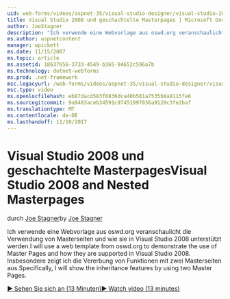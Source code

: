 ```yaml
---
uid: web-forms/videos/aspnet-35/visual-studio-designer/visual-studio-2008-and-nested-masterpages
title: Visual Studio 2008 und geschachtelte Masterpages | Microsoft Docs
author: JoeStagner
description: "Ich verwende eine Webvorlage aus oswd.org veranschaulicht die Verwendung von Masterseiten und wie sie in Visual Studio 2008 unterstützt werden. Insbesondere wird ich th anzeigen..."
ms.author: aspnetcontent
manager: wpickett
ms.date: 11/15/2007
ms.topic: article
ms.assetid: 18637656-3733-4549-b365-94652c596a7b
ms.technology: dotnet-webforms
ms.prod: .net-framework
msc.legacyurl: /web-forms/videos/aspnet-35/visual-studio-designer/visual-studio-2008-and-nested-masterpages
msc.type: video
ms.openlocfilehash: eb87dacd583f0836dca40b581a7535b8a8115fe6
ms.sourcegitcommit: 9a9483aceb34591c97451997036a9120c3fe2baf
ms.translationtype: MT
ms.contentlocale: de-DE
ms.lasthandoff: 11/10/2017
---
```

<a name="visual-studio-2008-and-nested-masterpages"></a><span data-ttu-id="7cdee-104">Visual Studio 2008 und geschachtelte Masterpages</span><span class="sxs-lookup"><span data-stu-id="7cdee-104">Visual Studio 2008 and Nested Masterpages</span></span>
====================
<span data-ttu-id="7cdee-105">durch [Joe Stagner](https://github.com/JoeStagner)</span><span class="sxs-lookup"><span data-stu-id="7cdee-105">by [Joe Stagner](https://github.com/JoeStagner)</span></span>

<span data-ttu-id="7cdee-106">Ich verwende eine Webvorlage aus oswd.org veranschaulicht die Verwendung von Masterseiten und wie sie in Visual Studio 2008 unterstützt werden.</span><span class="sxs-lookup"><span data-stu-id="7cdee-106">I will use a web template from oswd.org to demonstrate the use of Master Pages and how they are supported in Visual Studio 2008.</span></span> <span data-ttu-id="7cdee-107">Insbesondere zeigt ich die Vererbung von Funktionen mit zwei Masterseiten aus.</span><span class="sxs-lookup"><span data-stu-id="7cdee-107">Specifically, I will show the inheritance features by using two Master Pages.</span></span>

[<span data-ttu-id="7cdee-108">&#9654; Sehen Sie sich an (13 Minuten)</span><span class="sxs-lookup"><span data-stu-id="7cdee-108">&#9654; Watch video (13 minutes)</span></span>](https://channel9.msdn.com/Blogs/ASP-NET-Site-Videos/visual-studio-2008-and-nested-masterpages)
